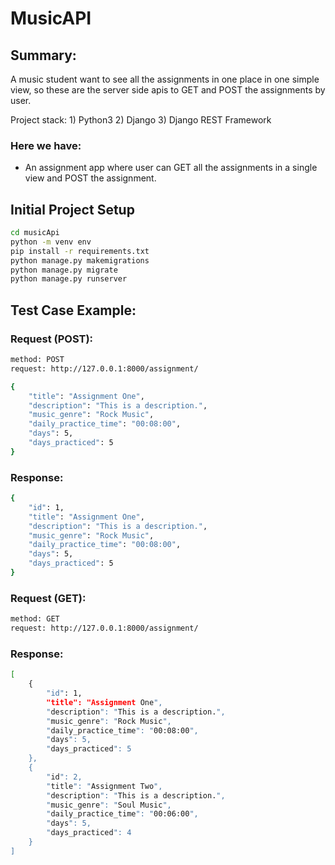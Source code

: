 # MusicAPI #

## Summary: ##

A music student want to see all the assignments in one place in one simple view, so these are the server side apis to GET and POST the assignments by user.

Project stack:
    1) Python3
    2) Django
    3) Django REST Framework


### Here we have: ###

* An assignment app where user can GET all the assignments in a single view and POST the assignment.


## Initial Project Setup ##

```bash
cd musicApi
python -m venv env
pip install -r requirements.txt
python manage.py makemigrations
python manage.py migrate
python manage.py runserver
```

## Test Case Example:

### Request (POST):

```bash
method: POST
request: http://127.0.0.1:8000/assignment/
```

```bash
{
    "title": "Assignment One",
    "description": "This is a description.",
    "music_genre": "Rock Music",
    "daily_practice_time": "00:08:00",
    "days": 5,
    "days_practiced": 5
}
```

### Response:

```bash
{
    "id": 1,
    "title": "Assignment One",
    "description": "This is a description.",
    "music_genre": "Rock Music",
    "daily_practice_time": "00:08:00",
    "days": 5,
    "days_practiced": 5
}
```

### Request (GET):

```bash
method: GET
request: http://127.0.0.1:8000/assignment/
```

### Response:

```bash
[
    {
        "id": 1,
        "title": "Assignment One",
        "description": "This is a description.",
        "music_genre": "Rock Music",
        "daily_practice_time": "00:08:00",
        "days": 5,
        "days_practiced": 5
    },
    {
        "id": 2,
        "title": "Assignment Two",
        "description": "This is a description.",
        "music_genre": "Soul Music",
        "daily_practice_time": "00:06:00",
        "days": 5,
        "days_practiced": 4
    }
]
```
